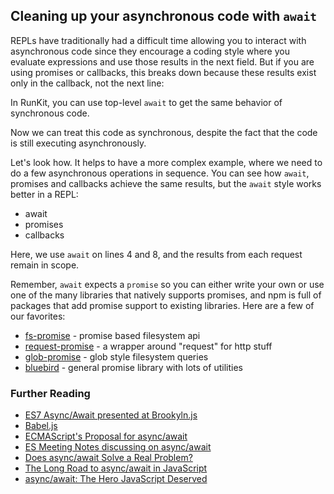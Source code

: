 Cleaning up your asynchronous code with `await`
-----------------------------------------------

REPLs have traditionally had a difficult time allowing you to interact with asynchronous code since they encourage a coding style where you evaluate expressions and use those results in the next field. But if you are using promises or callbacks, this breaks down because these results exist only in the callback, not the next line:

In RunKit, you can use top-level `await` to get the same behavior of synchronous code.

Now we can treat this code as synchronous, despite the fact that the code is still executing asynchronously.

Let's look how. It helps to have a more complex example, where we need to do a few asynchronous operations in sequence. You can see how `await`, promises and callbacks achieve the same results, but the `await` style works better in a REPL:

-   await
-   promises
-   callbacks

Here, we use `await` on lines 4 and 8, and the results from each request remain in scope.

Remember, `await` expects a `promise` so you can either write your own or use one of the many libraries that natively supports promises, and npm is full of packages that add promise support to existing libraries. Here are a few of our favorites:

-   [fs-promise](https://npm.runkit.com/fs-promise) - promise based filesystem api
-   [request-promise](https://npm.runkit.com/request-promise) - a wrapper around "request" for http stuff
-   [glob-promise](https://npm.runkit.com/glob-promise) - glob style filesystem queries
-   [bluebird](https://npm.runkit.com/bluebird) - general promise library with lots of utilities

### Further Reading

-   [ES7 Async/Await presented at Brookyln.js](http://rossboucher.com/await)
-   [Babel.js](https://babeljs.io/)
-   [ECMAScript's Proposal for async/await](https://github.com/lukehoban/ecmascript-asyncawait/)
-   [ES Meeting Notes discussing on async/await](https://esdiscuss.org/notes/2014-01-30#async-await)
-   [Does async/await Solve a Real Problem?](https://esdiscuss.org/topic/does-async-await-solve-a-real-problem)
-   [The Long Road to async/await in JavaScript](https://thomashunter.name/blog/the-long-road-to-asyncawait-in-javascript/)
-   [async/await: The Hero JavaScript Deserved](https://www.twilio.com/blog/2015/10/asyncawait-the-hero-javascript-deserved.html)